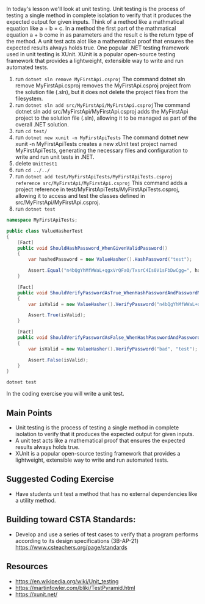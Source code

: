 In today's lesson we'll look at unit testing.  Unit testing is the process of testing a single method in complete isolation to verify that it produces the expected output for given inputs.  Think of a method like a mathmatical equation like a + b = c.  In a method the first part of the mathmatical equation a + b come in as parameters and the result c is the return type of the method.  A unit test acts alot like a mathematical proof that ensures the expected results always holds true.  One popular .NET testing framework used in unit testing is XUnit.  XUnit is a popular open-source testing framework that provides a lightweight, extensible way to write and run automated tests.

1. run `dotnet sln remove MyFirstApi.csproj` The command dotnet sln remove MyFirstApi.csproj removes the MyFirstApi.csproj project from the solution file (.sln), but it does not delete the project files from the filesystem.
1. run `dotnet sln add src/MyFirstApi/MyFirstApi.csproj`The command dotnet sln add src/MyFirstApi/MyFirstApi.csproj adds the MyFirstApi project to the solution file (.sln), allowing it to be managed as part of the overall .NET solution.
1. run `cd test/`
1. run `dotnet new xunit -n MyFirstApiTests` The command dotnet new xunit -n MyFirstApiTests creates a new xUnit test project named MyFirstApiTests, generating the necessary files and configuration to write and run unit tests in .NET.
1. delete `UnitTest1`
1. run `cd ../../`
1. run `dotnet add test/MyFirstApiTests/MyFirstApiTests.csproj reference src/MyFirstApi/MyFirstApi.csproj` This command adds a project reference in test/MyFirstApiTests/MyFirstApiTests.csproj, allowing it to access and test the classes defined in src/MyFirstApi/MyFirstApi.csproj.
1. run `dotnet test`

``` cs
namespace MyFirstApiTests;

public class ValueHasherTest
{
    [Fact]
    public void ShouldHashPassword_WhenGivenValidPassword()
    {
        var hashedPassword = new ValueHasher().HashPassword("test");

        Assert.Equal("n4bQgYhMfWWaL+qgxVrQFaO/TxsrC4Is0V1sFbDwCgg=", hashedPassword);
    }

    [Fact]
    public void ShouldVerifyPasswordAsTrue_WhenHashPasswordAndPasswordMatch()
    {
        var isValid = new ValueHasher().VerifyPassword("n4bQgYhMfWWaL+qgxVrQFaO/TxsrC4Is0V1sFbDwCgg=", "test");

        Assert.True(isValid);
    }

    [Fact]
    public void ShouldVerifyPasswordAsFalse_WhenHashPasswordAndPasswordDoNotMatch()
    {
        var isValid = new ValueHasher().VerifyPassword("bad", "test");

        Assert.False(isValid);
    }
}
```

`dotnet test`

In the coding exercise you will write a unit test.

## Main Points
- Unit testing is the process of testing a single method in complete isolation to verify that it produces the expected output for given inputs.
- A unit test acts like a mathematical proof that ensures the expected results always holds true.
- XUnit is a popular open-source testing framework that provides a lightweight, extensible way to write and run automated tests.

## Suggested Coding Exercise
- Have students unit test a method that has no external dependencies like a utility method.

## Building toward CSTA Standards:
- Develop and use a series of test cases to verify that a program performs according to its design specifications (3B-AP-21) https://www.csteachers.org/page/standards

## Resources
- https://en.wikipedia.org/wiki/Unit_testing
- https://martinfowler.com/bliki/TestPyramid.html
- https://xunit.net/
